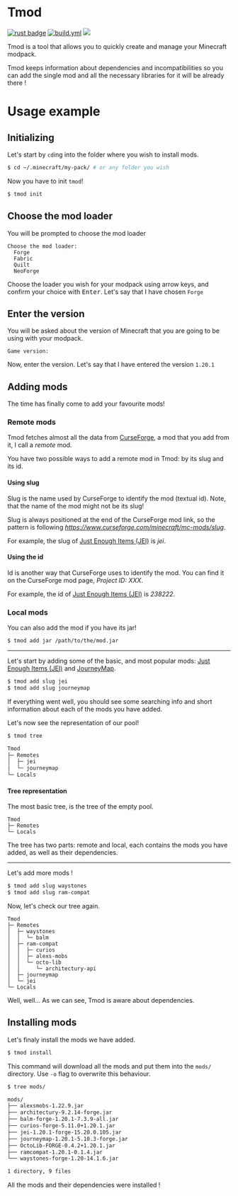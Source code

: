 # Tmod

[![rust badge](https://img.shields.io/static/v1?label=Made%20with&message=Rust&logo=rust&labelColor=e82833&color=b11522)](https://www.rust-lang.org)
[![build.yml](https://github.com/bgdnrvsky/tmod/actions/workflows/rust.yml/badge.svg)](https://github.com/bgdnrvsky/tmod/actions/workflows/rust.yml)
![](https://tokei.rs/b1/github/bgdnrvsky/tmod)

Tmod is a tool that allows you to quickly create and manage your Minecraft modpack.

Tmod keeps information about dependencies and incompatibilities so you can add the single mod and all the necessary libraries for it will be already there !

# Usage example

## Initializing
Let's start by `cd`ing into the folder where you wish to install mods.

```sh
$ cd ~/.minecraft/my-pack/ # or any folder you wish
```

Now you have to init `tmod`!

```sh
$ tmod init
```

## Choose the mod loader
You will be prompted to choose the mod loader

```
Choose the mod loader:
  Forge
  Fabric
  Quilt
  NeoForge
```

Choose the loader you wish for your modpack using arrow keys, and confirm your choice with <kbd>Enter</kbd>. Let's say that I have chosen `Forge`

## Enter the version
You will be asked about the version of Minecraft that you are going to be using with your modpack.

`Game version:`

Now, enter the version. Let's say that I have entered the version `1.20.1`

## Adding mods

The time has finally come to add your favourite mods!

### Remote mods

Tmod fetches almost all the data from [CurseForge](https://www.curseforge.com/), a mod that you add from it, I call a _remote_ mod.

You have two possible ways to add a remote mod in Tmod: by its slug and its id.

#### Using slug

Slug is the name used by CurseForge to identify the mod (textual id). Note, that the name of the mod might not be its slug!

Slug is always positioned at the end of the CurseForge mod link, so the pattern is following _https://www.curseforge.com/minecraft/mc-mods/slug_.

For example, the slug of [Just Enough Items (JEI)](https://www.curseforge.com/minecraft/mc-mods/jei) is _jei_.

#### Using the id

Id is another way that CurseForge uses to identify the mod. You can find it on the CurseForge mod page, _Project ID: XXX_.

For example, the id of [Just Enough Items (JEI)](https://www.curseforge.com/minecraft/mc-mods/jei) is _238222_.

### Local mods

You can also add the mod if you have its jar!

```sh
$ tmod add jar /path/to/the/mod.jar
```

***

Let's start by adding some of the basic, and most popular mods: [Just Enough Items (JEI)](https://www.curseforge.com/minecraft/mc-mods/jei) and [JourneyMap](https://www.curseforge.com/minecraft/mc-mods/journeymap).

```sh
$ tmod add slug jei
$ tmod add slug journeymap
```

If everything went well, you should see some searching info and short information about each of the mods you have added.

Let's now see the representation of our pool!

```sh
$ tmod tree

Tmod
├─ Remotes
│  ├─ jei
│  └─ journeymap
└─ Locals
```

#### Tree representation

The most basic tree, is the tree of the empty pool.

```
Tmod
├─ Remotes
└─ Locals
```

The tree has two parts: remote and local, each contains the mods you have added, as well as their dependencies.

***

Let's add more mods !

```sh
$ tmod add slug waystones
$ tmod add slug ram-compat
```

Now, let's check our tree again.

```
Tmod
├─ Remotes
│  ├─ waystones
│  │  └─ balm
│  ├─ ram-compat
│  │  ├─ curios
│  │  ├─ alexs-mobs
│  │  └─ octo-lib
│  │     └─ architectury-api
│  ├─ journeymap
│  └─ jei
└─ Locals
```

Well, well... As we can see, Tmod is aware about dependencies.

## Installing mods
Let's finaly install the mods we have added.

```sh
$ tmod install
```

This command will download all the mods and put them into the `mods/` directory. Use `-o` flag to overwrite this behaviour.

```sh
$ tree mods/

mods/
├── alexsmobs-1.22.9.jar
├── architectury-9.2.14-forge.jar
├── balm-forge-1.20.1-7.3.9-all.jar
├── curios-forge-5.11.0+1.20.1.jar
├── jei-1.20.1-forge-15.20.0.105.jar
├── journeymap-1.20.1-5.10.3-forge.jar
├── OctoLib-FORGE-0.4.2+1.20.1.jar
├── ramcompat-1.20.1-0.1.4.jar
└── waystones-forge-1.20-14.1.6.jar

1 directory, 9 files
```

All the mods and their dependencies were installed !
